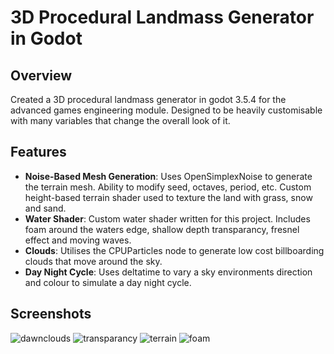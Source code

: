 # 3D Procedural Landmass Generator in Godot
## Overview

Created a 3D procedural landmass generator in godot 3.5.4 for the advanced games engineering module. Designed to be heavily customisable with many variables that change the overall look of it.

## Features

- **Noise-Based Mesh Generation**: Uses OpenSimplexNoise to generate the terrain mesh. Ability to modify seed, octaves, period, etc. Custom height-based terrain shader used to texture the land with grass, snow and sand.
- **Water Shader**: Custom water shader written for this project. Includes foam around the waters edge, shallow depth transparancy, fresnel effect and moving waves.
- **Clouds**: Utilises the CPUParticles node to generate low cost billboarding clouds that move around the sky.
- **Day Night Cycle**: Uses deltatime to vary a sky environments direction and colour to simulate a day night cycle.

## Screenshots
![dawnclouds](https://github.com/MatthewLenathen/adv-games-eng/assets/71607754/46bf05ad-7b49-4ebd-957e-2e377df50dee)
![transparancy](https://github.com/MatthewLenathen/adv-games-eng/assets/71607754/f1457ef1-3252-4bae-bb07-53235acf8892)
![terrain](https://github.com/MatthewLenathen/adv-games-eng/assets/71607754/178a78b1-08cf-4ccf-b52f-a046d9186fa9)
![foam](https://github.com/MatthewLenathen/adv-games-eng/assets/71607754/1fa17278-5902-43a8-83ee-57b7672f9368)
